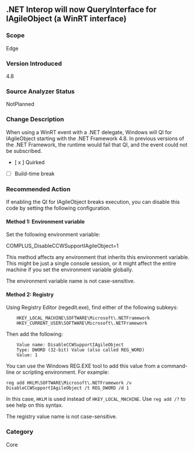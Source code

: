 ## .NET Interop will now QueryInterface for IAgileObject (a WinRT interface)

### Scope
Edge

### Version Introduced
4.8

### Source Analyzer Status
NotPlanned

### Change Description
When using a WinRT event with a .NET delegate, Windows will QI for IAgileObject starting with the .NET Framework 4.8.  In previous versions of the .NET Framework, the runtime would fail that QI, and the event could not be subscribed.

- [ x ] Quirked
- [ ] Build-time break

### Recommended Action
If enabling the QI for IAgileObject breaks execution, you can disable this code by setting the following configuration.

#### Method 1: Environment variable

Set the following environment variable:

   COMPLUS_DisableCCWSupportIAgileObject=1

  This method affects any environment that inherits this environment variable. This might be just a single
  console session, or it might affect the entire machine if you set the environment variable globally.
  
  The environment variable name is not case-sensitive.

#### Method 2: Registry

Using Registry Editor (regedit.exe), find either of the following subkeys:

        HKEY_LOCAL_MACHINE\SOFTWARE\Microsoft\.NETFramework
        HKEY_CURRENT_USER\SOFTWARE\Microsoft\.NETFramework

  Then add the following:

        Value name: DisableCCWSupportIAgileObject
        Type: DWORD (32-bit) Value (also called REG_WORD)
        Value: 1

  You can use the Windows REG.EXE tool to add this value from a command-line or scripting environment. For example:
  
```console
reg add HKLM\SOFTWARE\Microsoft\.NETFramework /v DisableCCWSupportIAgileObject /t REG_DWORD /d 1
```
  
  In this case, `HKLM` is used instead of `HKEY_LOCAL_MACHINE`. Use `reg add /?` to see help on this syntax.

  The registry value name is not case-sensitive.

### Category
Core


